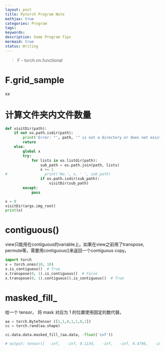 ```yaml
---
layout: post
title: Pytorch Program Note
mathjax: true
categories: Program
tags:
keywords:
description: Some Program Tips
mermaid: true
status: Writing
---
```


> F - torch.nn.functional

# F.grid_sample
xx

# 计算文件夹内文件数量

```python
def visitDir(path):
    if not os.path.isdir(path):
        print('Error: "', path, '" is not a directory or does not exist.')
        return
    else:
        global x
        try:
            for lists in os.listdir(path):
                sub_path = os.path.join(path, lists)
                x += 1
#                 print('No.', x, ' ', sub_path)
                if os.path.isdir(sub_path):
                    visitDir(sub_path)
        except:
            pass

x = 0
visitDir(args.img_root)
print(x)
```

# contiguous()

view只能用在contiguous的variable上。如果在view之前用了transpose, permute等，需要用contiguous()来返回一个contiguous copy。 

```python
import torch
x = torch.ones(10, 10)
x.is_contiguous()  # True
x.transpose(0, 1).is_contiguous()  # False
x.transpose(0, 1).contiguous().is_contiguous()  # True
```

# masked_fill_

给一个 tensor， 将 mask 对应为 1 的位置使用固定的数代替。

```python
aa = torch.ByteTensor ([1,1,0,1,1,0,1])
cc = torch.rand(aa.shape)

cc.data.data.masked_fill_(aa.data, -float('inf'))

# output: tensor([  -inf,   -inf, 0.1134,   -inf,   -inf, 0.4796,   -inf])
```

